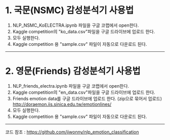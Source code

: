 # 1. 국문(NSMC) 감성분석기 사용법
1. NLP_NSMC_KoELECTRA.ipynb 파일을 구글 코랩에서 open한다.
2. Kaggle competition의 "ko_data.csv"파일을 구글 드라이브에 업로드 한다. 
3. 모두 실행한다. 
4. Kaggle competition 용 "sample.csv" 파일이 자동으로 다운로드 된다. 
***


# 2. 영문(Friends) 감성분석기 사용법
1. NLP_friends_electra.ipynb 파일을 구글 코랩에서 open한다.
2. Kaggle competition의 "en_data.csv"파일을 구글 드라이브에 업로드 한다. 
3. Friends emotion data를 구글 드라이브에 업로드 한다. (zip으로 묶어서 업로드) http://doraemon.iis.sinica.edu.tw/emotionlines/
4. 모두 실행한다.
5. Kaggle competition 용 "sample.csv" 파일이 자동으로 다운로드 된다. 
***

코드 참조 : https://github.com/jiwonny/nlp_emotion_classification

